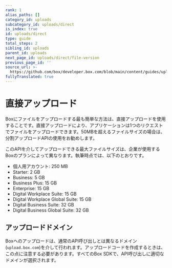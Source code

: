```yaml
---
rank: 1
alias_paths: []
category_id: uploads
subcategory_id: uploads/direct
is_index: true
id: uploads/direct
type: guide
total_steps: 2
sibling_id: uploads
parent_id: uploads
next_page_id: uploads/direct/file-version
previous_page_id: ''
source_url: >-
  https://github.com/box/developer.box.com/blob/main/content/guides/uploads/direct/index.md
fullyTranslated: true
---
```

# 直接アップロード

Boxにファイルをアップロードする最も簡単な方法は、直接アップロードを使用することです。直接アップロードにより、アプリケーションは1つのリクエストでファイルをアップロードできます。50MBを超えるファイルサイズの場合は、分割アップロードAPIの使用をお勧めします。

このAPIを介してアップロードできる最大ファイルサイズは、企業が使用するBoxのプランによって異なります。執筆時点では、以下のとおりです。

* 個人用アカウント: 250 MB
* Starter: 2 GB
* Business: 5 GB
* Business Plus: 15 GB
* Enterprise: 15 GB
* Digital Workplace Suite: 15 GB
* Digital Workplace Global Suite: 15 GB
* Digital Business Suite: 32 GB
* Digital Business Global Suite: 32 GB

## アップロードドメイン

Boxへのアップロードは、通常のAPI呼び出しとは異なるドメイン(`upload.box.com`)を介して行われます。アップロードコードを作成するときは、この点に注意する必要があります。すべてのBox SDKで、API呼び出しに適切なドメインが選択されます。
